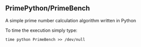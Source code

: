 PrimePython/PrimeBench
---------------------------
A simple prime number calculation algorithm written in Python

To time the execution simply type:

```
time python PrimeBench >> /dev/null
```
